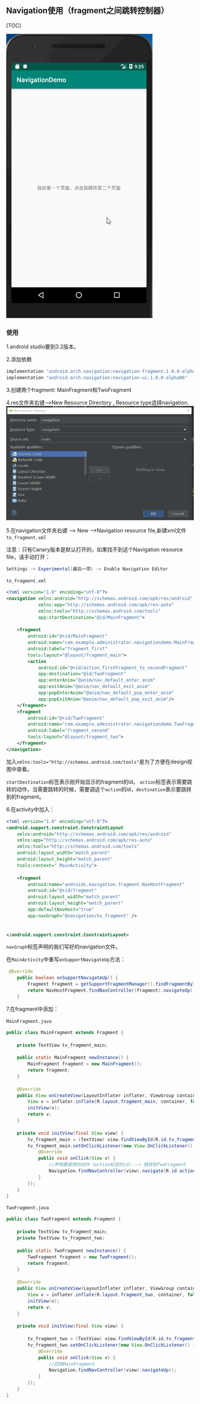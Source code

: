 ## Navigation使用（fragment之间跳转控制器）

[TOC]

![1](1.gif)

### 使用

1.android studio要到3.2版本。

2.添加依赖

~~~~java
implementation "android.arch.navigation:navigation-fragment:1.0.0-alpha06"
implementation "android.arch.navigation:navigation-ui:1.0.0-alpha06"
~~~~

3.创建两个fragment: MainFragment和TwoFragment

4.res文件夹右键-->New Resource Directory , Resource type选择navigation.![2](2.png)

5.在navigation文件夹右键 --> New -->Navigation resource file,新建xml文件`to_fragment.xml`

注意：只有Canary版本是默认打开的，如果找不到这个Navigation resource file，请手动打开：

```java
Settings -> Experimental(最后一项) -> Enable Navigation Editor
```

`to_fragment.xml`

~~~~xml
<?xml version="1.0" encoding="utf-8"?>
<navigation xmlns:android="http://schemas.android.com/apk/res/android"
            xmlns:app="http://schemas.android.com/apk/res-auto"
            xmlns:tools="http://schemas.android.com/tools"
            app:startDestination="@id/MainFragment">

    <fragment
        android:id="@+id/MainFragment"
        android:name="com.example.administrator.navigationdemo.MainFragment"
        android:label="fragment_first"
        tools:layout="@layout/fragment_main">
        <action
            android:id="@+id/action_firstFragment_to_secondFragment"
            app:destination="@id/TwoFragment"
            app:enterAnim="@anim/nav_default_enter_anim"
            app:exitAnim="@anim/nav_default_exit_anim"
            app:popEnterAnim="@anim/nav_default_pop_enter_anim"
            app:popExitAnim="@anim/nav_default_pop_exit_anim"/>
    </fragment>
    <fragment
        android:id="@+id/TwoFragment"
        android:name="com.example.administrator.navigationdemo.TwoFragment"
        android:label="fragment_second"
        tools:layout="@layout/fragment_two">
    </fragment>
</navigation>
~~~~

加入`xmlns:tools="http://schemas.android.com/tools"`是为了方便在design视图中查看。

`startDestination`标签表示刚开始显示的fragment的id。 `action`标签表示需要跳转的动作，当需要跳转的时候，需要调这个`action`的id，`destination`表示要跳转到的fragment。

6.在activity中加入：

~~~~xml
<?xml version="1.0" encoding="utf-8"?>
<android.support.constraint.ConstraintLayout
    xmlns:android="http://schemas.android.com/apk/res/android"
    xmlns:app="http://schemas.android.com/apk/res-auto"
    xmlns:tools="http://schemas.android.com/tools"
    android:layout_width="match_parent"
    android:layout_height="match_parent"
    tools:context=".MainActivity">

    <fragment
        android:name="androidx.navigation.fragment.NavHostFragment"
        android:id="@+id/fragment"
        android:layout_width="match_parent"
        android:layout_height="match_parent"
        app:defaultNavHost="true"
        app:navGraph="@navigation/to_fragment" />


</android.support.constraint.ConstraintLayout>
~~~~

`navGraph`标签声明的我们写好的navigation文件。

在`MainActivity`中重写`onSupportNavigateUp`方法：

~~~~java
 @Override
    public boolean onSupportNavigateUp() {
        Fragment fragment = getSupportFragmentManager().findFragmentById(R.id.fragment);
        return NavHostFragment.findNavController(fragment).navigateUp();
    }
~~~~



7.在fragment中添加：

`MainFragment.java`

~~~~JAVA
public class MainFragment extends Fragment {

    private TextView tv_fragment_main;

    public static MainFragment newInstance() {
        MainFragment fragment = new MainFragment();
        return fragment;
    }

    @Override
    public View onCreateView(LayoutInflater inflater, ViewGroup container, Bundle savedInstanceState) {
        View v = inflater.inflate(R.layout.fragment_main, container, false);
        initView(v);
        return v;
    }

    private void initView(final View view) {
        tv_fragment_main = (TextView) view.findViewById(R.id.tv_fragment_main);
        tv_fragment_main.setOnClickListener(new View.OnClickListener() {
            @Override
            public void onClick(View v) {
                //声明要跳转的动作（action标签的id）--> 跳转到TwoFragment
                Navigation.findNavController(view).navigate(R.id.action_firstFragment_to_secondFragment);
            }
        });
    }
}
~~~~

`TwoFragment.java`

~~~~JAVA
public class TwoFragment extends Fragment {

    private TextView tv_fragment_main;
    private TextView tv_fragment_two;

    public static TwoFragment newInstance() {
        TwoFragment fragment = new TwoFragment();
        return fragment;
    }

    @Override
    public View onCreateView(LayoutInflater inflater, ViewGroup container, Bundle savedInstanceState) {
        View v = inflater.inflate(R.layout.fragment_two, container, false);
        initView(v);
        return v;
    }

    private void initView(final View view) {

        tv_fragment_two = (TextView) view.findViewById(R.id.tv_fragment_two);
        tv_fragment_two.setOnClickListener(new View.OnClickListener() {
            @Override
            public void onClick(View v) {
                //回到MainFragment
                Navigation.findNavController(view).navigateUp();
            }
        });
    }
}
~~~~

